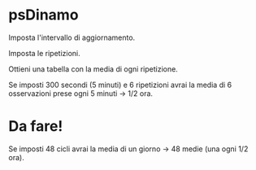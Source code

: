 # psDinamo
Imposta l'intervallo di aggiornamento.

Imposta le ripetizioni.

Ottieni una tabella con la media di ogni ripetizione.

Se imposti 300 secondi (5 minuti) e 6 ripetizioni avrai la media di 6 osservazioni prese ogni 5 minuti -> 1/2 ora.

# Da fare!

Se imposti 48 cicli avrai la media di  un giorno -> 48 medie (una ogni 1/2 ora).
